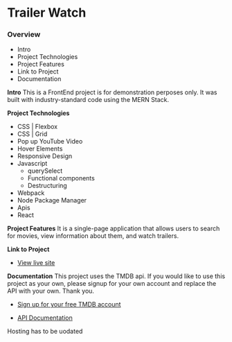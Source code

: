 # Trailer Watch

### Overview

- Intro
- Project Technologies
- Project Features
- Link to Project
- Documentation

**Intro**
This is a FrontEnd project is for demonstration perposes only.
It was built with industry-standard code using the MERN Stack.

**Project Technologies**

- CSS | Flexbox
- CSS | Grid
- Pop up YouTube Video
- Hover Elements
- Responsive Design
- Javascript
  - querySelect
  - Functional components
  - Destructuring
- Webpack
- Node Package Manager
- Apis
- React

**Project Features**
It is a single-page application that allows users to
search for movies, view information about them, and watch
trailers.

**Link to Project**

- [View live site](https://trailerview.kerwindows.com)

**Documentation**
This project uses the TMDB api. If you would like to use this project as your own, please signup for your own account and replace the API with your own. Thank you.

- [Sign up for your free TMDB account](https://www.themoviedb.org/)

- [API Documentation](https://developers.themoviedb.org/3/getting-started/introduction)

Hosting has to be uodated
